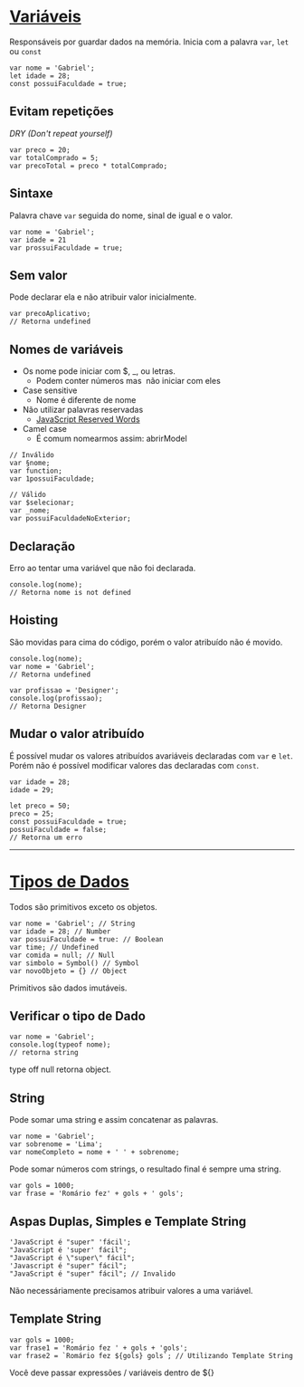 <h1><a href="https://github.com/gabr1ellima/origamid-cursos/tree/main/JavaScript%20Completo%20ES6/javascript-para-iniciantes/variaveis">Variáveis</a></h1>

Responsáveis por guardar dados na memória.
Inicia com a palavra `var`, `let` ou `const`

```
var nome = 'Gabriel';
let idade = 28;
const possuiFaculdade = true;
```

<h2>Evitam repetições</h2>
<em>DRY (Don't repeat yourself)</em>

```
var preco = 20;
var totalComprado = 5;
var precoTotal = preco * totalComprado;
```

<h2>Sintaxe</h2>

Palavra chave `var` seguida do nome, sinal de igual e o valor.

```
var nome = 'Gabriel';
var idade = 21
var prossuiFaculdade = true;
```

<h2>Sem valor</h2>
Pode declarar ela e não atribuir valor inicialmente.

```
var precoAplicativo;
// Retorna undefined
```

<h2>Nomes de variáveis</h2>

- Os nome pode iniciar com $, _, ou letras.
	- Podem conter números mas  não iniciar com eles
- Case sensitive
	- Nome é diferente de nome
- Não utilizar palavras reservadas
	- <a href="https://www.w3schools.com/js/js_reserved.asp">JavaScript Reserved Words</a>
- Camel case
	- É comum nomearmos assim: abrirModel

```
// Inválido
var §nome;
var function;
var 1possuiFaculdade;

// Válido
var $selecionar;
var _nome;
var possuiFaculdadeNoExterior;
```

<h2>Declaração</h2>

Erro ao tentar uma variável que não foi declarada.

```
console.log(nome);
// Retorna nome is not defined
```

<h2>Hoisting</h2>

São movidas para cima do código, porém o valor atribuído não é movido. 
```
console.log(nome);
var nome = 'Gabriel';
// Retorna undefined

var profissao = 'Designer';
console.log(profissao);
// Retorna Designer
```

<h2>Mudar o valor atribuído</h2>

É possível mudar os valores atribuídos avariáveis declaradas com `var` e `let`. Porém não é possível modificar valores das declaradas com `const`.

```
var idade = 28;
idade = 29;

let preco = 50;
preco = 25;
const possuiFaculdade = true;
possuiFaculdade = false;
// Retorna um erro
```
<hr>

<h1><a href="https://github.com/gabr1ellima/origamid-cursos/tree/main/JavaScript%20Completo%20ES6/javascript-para-iniciantes/tipos-de-dados">Tipos de Dados</a></h1>

Todos são primitivos exceto os objetos.

```
var nome = 'Gabriel'; // String
var idade = 28; // Number
var possuiFaculdade = true: // Boolean
var time; // Undefined
var comida = null; // Null
var simbolo = Symbol() // Symbol
var novoObjeto = {} // Object
```
Primitivos são dados imutáveis.

<h2>Verificar o tipo de Dado</h2>

```
var nome = 'Gabriel';
console.log(typeof nome);
// retorna string
```

type off null retorna object.

<h2>String</h2>

Pode somar  uma string e assim concatenar as palavras.

```
var nome = 'Gabriel';
var sobrenome = 'Lima';
var nomeCompleto = nome + ' ' + sobrenome;
```

Pode somar números com strings, o resultado final é sempre uma string.

```
var gols = 1000;
var frase = 'Romário fez' + gols + ' gols';
```

<h2>Aspas Duplas, Simples e Template String</h2>

```
'JavaScript é "super" 'fácil';
"JavaScript é 'super' fácil";
"JavaScript é \"super\" fácil";
'Javascript é "super" fácil";
"JavaScript é "super" fácil"; // Invalido
```

Não necessáriamente precisamos atribuir valores a uma variável.

<h2>Template String</h2>

```
var gols = 1000;
var frase1 = 'Romário fez ' + gols + 'gols';
var frase2 = `Romário fez ${gols} gols`; // Utilizando Template String
```
Você deve passar expressões / variáveis dentro de ${}